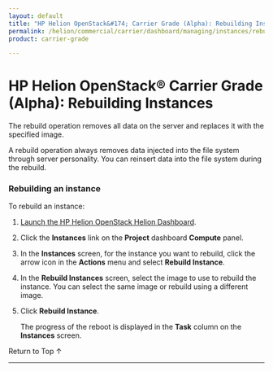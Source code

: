 ```yaml
---
layout: default
title: "HP Helion OpenStack&#174; Carrier Grade (Alpha): Rebuilding Instances"
permalink: /helion/commercial/carrier/dashboard/managing/instances/rebuild/
product: carrier-grade

---
```

<!--UNDER REVISION-->

<script>

function PageRefresh {
onLoad="window.refresh"
}

PageRefresh();

</script>

<!--
<p style="font-size: small;"> <a href="/helion/commercial/carrier/ga1/install/">&#9664; PREV</a> | <a href="/helion/commercial/carrier/ga1/install-overview/">&#9650; UP</a> | <a href="/helion/commercial/carrier/ga1/">NEXT &#9654;</a></p> 
-->

# HP Helion OpenStack&#174; Carrier Grade (Alpha): Rebuilding Instances

The rebuild operation removes all data on the server and replaces it with the specified image. 

A rebuild operation always removes data injected into the file system through server personality. You can reinsert data into the file system during the rebuild. 

### Rebuilding an instance ###

To rebuild an instance:

1. [Launch the HP Helion OpenStack Helion Dashboard](/helion/openstack/carrier/dashboard/login/).

2. Click the **Instances** link on the **Project** dashboard **Compute** panel.

3. In the **Instances** screen, for the instance you want to rebuild, click the arrow icon in the **Actions** menu  and select **Rebuild Instance**.

4. In the **Rebuild Instances** screen, select the image to use to rebuild the instance. You can select the same image or rebuild using a different image.

5. Click **Rebuild Instance**.

	The progress of the reboot is displayed in the **Task** column on the **Instances** screen.

<a href="#top" style="padding:14px 0px 14px 0px; text-decoration: none;"> Return to Top &#8593; </a>


----
